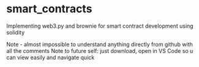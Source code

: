 # smart_contracts

Implementing web3.py and brownie for smart contract development using solidity

Note - almost impossible to understand anything directly from github with all the comments
Note to future self: just download, open in VS Code so u can view easily and navigate quick
